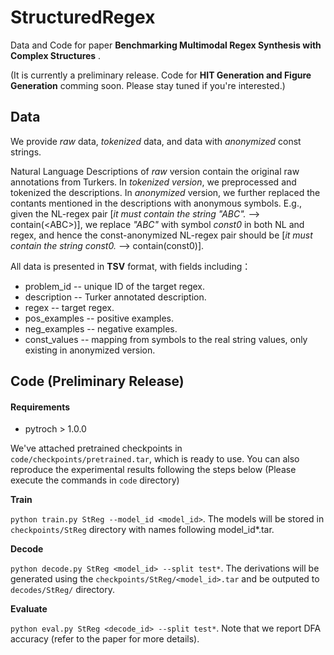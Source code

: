 # StructuredRegex
Data and Code for paper **Benchmarking Multimodal Regex Synthesis with Complex Structures** . 

(It is currently a preliminary release. Code for **HIT Generation and Figure Generation** comming soon. Please stay tuned if you're interested.)

## Data
We provide *raw* data, *tokenized* data, and data with *anonymized* const strings.

Natural Language Descriptions of *raw* version contain the original raw annotations from Turkers. In *tokenized version*, we preprocessed and tokenized the descriptions. In *anonymized* version, we further replaced the contants mentioned in the descriptions with anonymous symbols. E.g., given the NL-regex pair [*it must contain the string "ABC".*  -->  contain(\<ABC\>)], we replace *"ABC"* with symbol *const0* in both NL and regex, and hence the const-anonymized NL-regex pair should be [*it must contain the string const0.*  -->  contain(const0)].

All data is presented in **TSV** format, with fields including：

* problem_id -- unique ID of the target regex.
* description -- Turker annotated description.
* regex -- target regex. 
* pos_examples -- positive examples.
* neg_examples -- negative examples.
* const_values -- mapping from symbols to the real string values, only existing in anonymized version. 

## Code (Preliminary Release)
#### Requirements
* pytroch > 1.0.0

We've attached pretrained checkpoints in `code/checkpoints/pretrained.tar`, which is ready to use. You can also reproduce the experimental results following the steps below (Please execute the commands in `code` directory)

**Train** 

`python train.py StReg --model_id <model_id>`. The models will be stored in `checkpoints/StReg` directory with names following model_id*.tar.

**Decode**

`python decode.py StReg <model_id> --split test*`. The derivations will be generated using the `checkpoints/StReg/<model_id>.tar` and be outputed to `decodes/StReg/` directory.

**Evaluate**

`python eval.py StReg <decode_id> --split test*`. Note that we report DFA accuracy (refer to the paper for more details).


